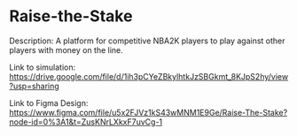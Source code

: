 # Raise-the-Stake

Description: A platform for competitive NBA2K players to play against other players with money on the line.

Link to simulation: https://drive.google.com/file/d/1ih3pCYeZBkylhtkJzSBGkmt_8KJpS2hy/view?usp=sharing

Link to Figma Design: https://www.figma.com/file/u5x2FJVz1kS43wMNM1E9Ge/Raise-The-Stake?node-id=0%3A1&t=ZusKNrLXkxF7uvCg-1
